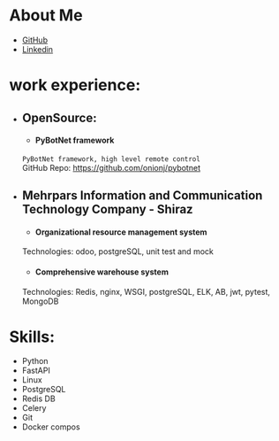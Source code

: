 
# About Me
 

* [GitHub](https://github.com/onionj)
* [Linkedin](https://www.linkedin.com/in/onionj)


# work experience:

- ## OpenSource:
    * #### PyBotNet framework 
    `PyBotNet framework, high level remote control`\
    GitHub Repo: https://github.com/onionj/pybotnet

- ## Mehrpars Information and Communication Technology Company - Shiraz
    * #### Organizational resource management system
    Technologies: odoo, postgreSQL, unit test and mock 

    * #### Comprehensive warehouse system
    Technologies: Redis, nginx, WSGI, postgreSQL, ELK, AB, jwt, pytest, MongoDB

# Skills:

* Python
* FastAPI
* Linux
* PostgreSQL
* Redis DB
* Celery
* Git
* Docker compos

